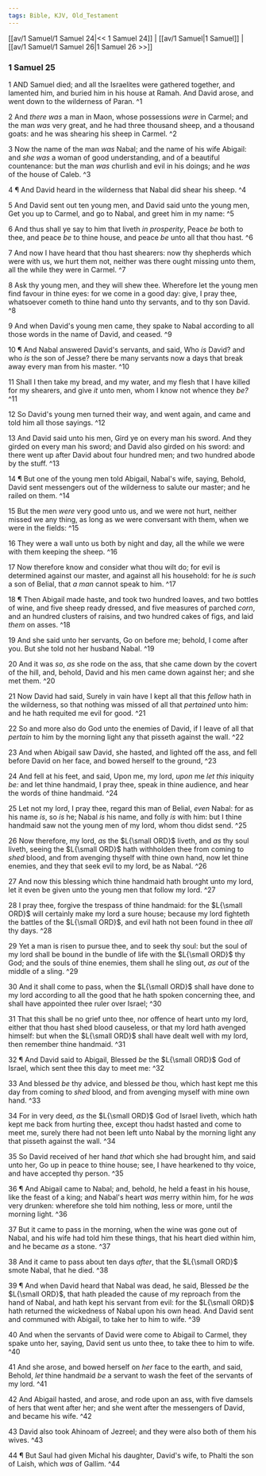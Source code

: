 ```yaml
---
tags: Bible, KJV, Old_Testament
---
```


[[av/1 Samuel/1 Samuel 24|<< 1 Samuel 24]] | [[av/1 Samuel|1 Samuel]] | [[av/1 Samuel/1 Samuel 26|1 Samuel 26 >>]]

### 1 Samuel 25

1 AND Samuel died; and all the Israelites were gathered together, and lamented him, and buried him in his house at Ramah. And David arose, and went down to the wilderness of Paran. ^1

2 And _there_ _was_ a man in Maon, whose possessions _were_ in Carmel; and the man _was_ very great, and he had three thousand sheep, and a thousand goats: and he was shearing his sheep in Carmel. ^2

3 Now the name of the man _was_ Nabal; and the name of his wife Abigail: and _she_ _was_ a woman of good understanding, and of a beautiful countenance: but the man _was_ churlish and evil in his doings; and he _was_ of the house of Caleb. ^3

4 ¶ And David heard in the wilderness that Nabal did shear his sheep. ^4

5 And David sent out ten young men, and David said unto the young men, Get you up to Carmel, and go to Nabal, and greet him in my name: ^5

6 And thus shall ye say to him that liveth _in_ _prosperity_, Peace _be_ both to thee, and peace _be_ to thine house, and peace _be_ unto all that thou hast. ^6

7 And now I have heard that thou hast shearers: now thy shepherds which were with us, we hurt them not, neither was there ought missing unto them, all the while they were in Carmel. ^7

8 Ask thy young men, and they will shew thee. Wherefore let the young men find favour in thine eyes: for we come in a good day: give, I pray thee, whatsoever cometh to thine hand unto thy servants, and to thy son David. ^8

9 And when David's young men came, they spake to Nabal according to all those words in the name of David, and ceased. ^9

10 ¶ And Nabal answered David's servants, and said, Who _is_ David? and who _is_ the son of Jesse? there be many servants now a days that break away every man from his master. ^10

11 Shall I then take my bread, and my water, and my flesh that I have killed for my shearers, and give _it_ unto men, whom I know not whence they _be?_ ^11

12 So David's young men turned their way, and went again, and came and told him all those sayings. ^12

13 And David said unto his men, Gird ye on every man his sword. And they girded on every man his sword; and David also girded on his sword: and there went up after David about four hundred men; and two hundred abode by the stuff. ^13

14 ¶ But one of the young men told Abigail, Nabal's wife, saying, Behold, David sent messengers out of the wilderness to salute our master; and he railed on them. ^14

15 But the men _were_ very good unto us, and we were not hurt, neither missed we any thing, as long as we were conversant with them, when we were in the fields: ^15

16 They were a wall unto us both by night and day, all the while we were with them keeping the sheep. ^16

17 Now therefore know and consider what thou wilt do; for evil is determined against our master, and against all his household: for he _is_ _such_ a son of Belial, that _a_ _man_ cannot speak to him. ^17

18 ¶ Then Abigail made haste, and took two hundred loaves, and two bottles of wine, and five sheep ready dressed, and five measures of parched _corn_, and an hundred clusters of raisins, and two hundred cakes of figs, and laid _them_ on asses. ^18

19 And she said unto her servants, Go on before me; behold, I come after you. But she told not her husband Nabal. ^19

20 And it was _so_, _as_ she rode on the ass, that she came down by the covert of the hill, and, behold, David and his men came down against her; and she met them. ^20

21 Now David had said, Surely in vain have I kept all that this _fellow_ hath in the wilderness, so that nothing was missed of all that _pertained_ unto him: and he hath requited me evil for good. ^21

22 So and more also do God unto the enemies of David, if I leave of all that _pertain_ to him by the morning light any that pisseth against the wall. ^22

23 And when Abigail saw David, she hasted, and lighted off the ass, and fell before David on her face, and bowed herself to the ground, ^23

24 And fell at his feet, and said, Upon me, my lord, _upon_ me _let_ _this_ iniquity _be:_ and let thine handmaid, I pray thee, speak in thine audience, and hear the words of thine handmaid. ^24

25 Let not my lord, I pray thee, regard this man of Belial, _even_ Nabal: for as his name _is_, so _is_ he; Nabal _is_ his name, and folly _is_ with him: but I thine handmaid saw not the young men of my lord, whom thou didst send. ^25

26 Now therefore, my lord, _as_ the $L{\small ORD}$ liveth, and _as_ thy soul liveth, seeing the $L{\small ORD}$ hath withholden thee from coming to _shed_ blood, and from avenging thyself with thine own hand, now let thine enemies, and they that seek evil to my lord, be as Nabal. ^26

27 And now this blessing which thine handmaid hath brought unto my lord, let it even be given unto the young men that follow my lord. ^27

28 I pray thee, forgive the trespass of thine handmaid: for the $L{\small ORD}$ will certainly make my lord a sure house; because my lord fighteth the battles of the $L{\small ORD}$, and evil hath not been found in thee _all_ thy days. ^28

29 Yet a man is risen to pursue thee, and to seek thy soul: but the soul of my lord shall be bound in the bundle of life with the $L{\small ORD}$ thy God; and the souls of thine enemies, them shall he sling out, _as_ _out_ of the middle of a sling. ^29

30 And it shall come to pass, when the $L{\small ORD}$ shall have done to my lord according to all the good that he hath spoken concerning thee, and shall have appointed thee ruler over Israel; ^30

31 That this shall be no grief unto thee, nor offence of heart unto my lord, either that thou hast shed blood causeless, or that my lord hath avenged himself: but when the $L{\small ORD}$ shall have dealt well with my lord, then remember thine handmaid. ^31

32 ¶ And David said to Abigail, Blessed _be_ the $L{\small ORD}$ God of Israel, which sent thee this day to meet me: ^32

33 And blessed _be_ thy advice, and blessed _be_ thou, which hast kept me this day from coming to _shed_ blood, and from avenging myself with mine own hand. ^33

34 For in very deed, _as_ the $L{\small ORD}$ God of Israel liveth, which hath kept me back from hurting thee, except thou hadst hasted and come to meet me, surely there had not been left unto Nabal by the morning light any that pisseth against the wall. ^34

35 So David received of her hand _that_ which she had brought him, and said unto her, Go up in peace to thine house; see, I have hearkened to thy voice, and have accepted thy person. ^35

36 ¶ And Abigail came to Nabal; and, behold, he held a feast in his house, like the feast of a king; and Nabal's heart _was_ merry within him, for he _was_ very drunken: wherefore she told him nothing, less or more, until the morning light. ^36

37 But it came to pass in the morning, when the wine was gone out of Nabal, and his wife had told him these things, that his heart died within him, and he became _as_ a stone. ^37

38 And it came to pass about ten days _after_, that the $L{\small ORD}$ smote Nabal, that he died. ^38

39 ¶ And when David heard that Nabal was dead, he said, Blessed _be_ the $L{\small ORD}$, that hath pleaded the cause of my reproach from the hand of Nabal, and hath kept his servant from evil: for the $L{\small ORD}$ hath returned the wickedness of Nabal upon his own head. And David sent and communed with Abigail, to take her to him to wife. ^39

40 And when the servants of David were come to Abigail to Carmel, they spake unto her, saying, David sent us unto thee, to take thee to him to wife. ^40

41 And she arose, and bowed herself on _her_ face to the earth, and said, Behold, _let_ thine handmaid _be_ a servant to wash the feet of the servants of my lord. ^41

42 And Abigail hasted, and arose, and rode upon an ass, with five damsels of hers that went after her; and she went after the messengers of David, and became his wife. ^42

43 David also took Ahinoam of Jezreel; and they were also both of them his wives. ^43

44 ¶ But Saul had given Michal his daughter, David's wife, to Phalti the son of Laish, which _was_ of Gallim. ^44
